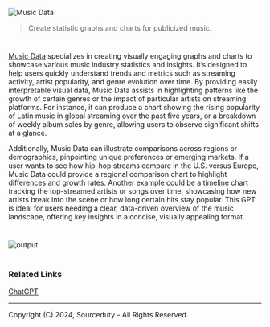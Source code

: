 ![Music Data](https://github.com/user-attachments/assets/f1a2ebe8-8dfd-497b-a222-93dca7780fc8)

> Create statistic graphs and charts for publicized music.
#

[Music Data](https://chatgpt.com/g/g-R4du4FLep-music-data) specializes in creating visually engaging graphs and charts to showcase various music industry statistics and insights. It’s designed to help users quickly understand trends and metrics such as streaming activity, artist popularity, and genre evolution over time. By providing easily interpretable visual data, Music Data assists in highlighting patterns like the growth of certain genres or the impact of particular artists on streaming platforms. For instance, it can produce a chart showing the rising popularity of Latin music in global streaming over the past five years, or a breakdown of weekly album sales by genre, allowing users to observe significant shifts at a glance.

Additionally, Music Data can illustrate comparisons across regions or demographics, pinpointing unique preferences or emerging markets. If a user wants to see how hip-hop streams compare in the U.S. versus Europe, Music Data could provide a regional comparison chart to highlight differences and growth rates. Another example could be a timeline chart tracking the top-streamed artists or songs over time, showcasing how new artists break into the scene or how long certain hits stay popular. This GPT is ideal for users needing a clear, data-driven overview of the music landscape, offering key insights in a concise, visually appealing format.

#
![output](https://github.com/user-attachments/assets/1ea9a84d-36e5-4f29-947c-a859bff8e9e9)

#
### Related Links

[ChatGPT](https://github.com/sourceduty/ChatGPT)

***
Copyright (C) 2024, Sourceduty - All Rights Reserved.
